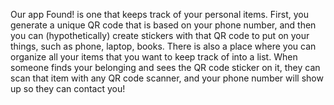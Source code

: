 Our app Found! is one that keeps track of your personal items. First, you generate a unique QR code that is based on your phone number, and then you can (hypothetically) create stickers with that QR code to put on your things, such as phone, laptop, books. There is also a place where you can organize all your items that you want to keep track of into a list. When someone finds your belonging and sees the QR code sticker on it, they can scan that item with any QR code scanner, and your phone number will show up so they can contact you!
